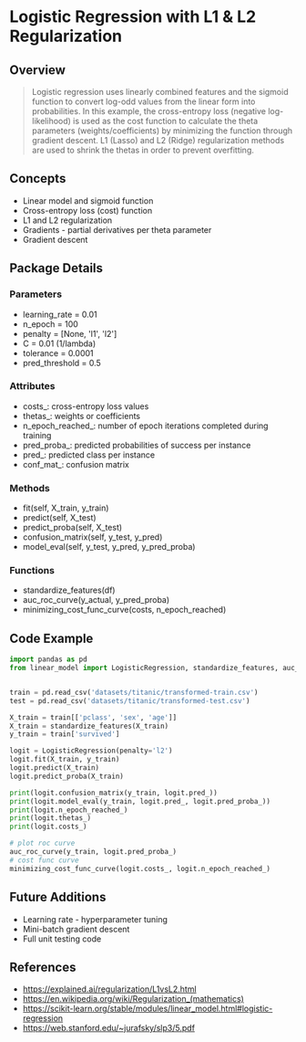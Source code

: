 # Logistic Regression with L1 & L2 Regularization

## Overview

> Logistic regression uses linearly combined features and the sigmoid function to convert 
> log-odd values from the linear form into probabilities. In this example, the cross-entropy loss 
> (negative log-likelihood) is used as the cost function to calculate the theta parameters 
> (weights/coefficients) by minimizing the function through gradient descent. L1 (Lasso) 
> and L2 (Ridge) regularization methods are used to shrink the thetas in order to 
> prevent overfitting.


## Concepts

* Linear model and sigmoid function
* Cross-entropy loss (cost) function
* L1 and L2 regularization
* Gradients - partial derivatives per theta parameter
* Gradient descent


## Package Details

### Parameters
* learning_rate = 0.01
* n_epoch = 100
* penalty = [None, 'l1', 'l2']
* C = 0.01 (1/lambda)
* tolerance = 0.0001
* pred_threshold = 0.5

### Attributes
* costs_: cross-entropy loss values
* thetas_: weights or coefficients
* n_epoch_reached_: number of epoch iterations completed during training
* pred_proba_: predicted probabilities of success per instance
* pred_: predicted class per instance
* conf_mat_: confusion matrix

### Methods
* fit(self, X_train, y_train)
* predict(self, X_test)
* predict_proba(self, X_test)
* confusion_matrix(self, y_test, y_pred)
* model_eval(self, y_test, y_pred, y_pred_proba)

### Functions
* standardize_features(df)
* auc_roc_curve(y_actual, y_pred_proba)
* minimizing_cost_func_curve(costs, n_epoch_reached)


## Code Example

```python
import pandas as pd
from linear_model import LogisticRegression, standardize_features, auc_roc_curve, minimizing_cost_func_curve


train = pd.read_csv('datasets/titanic/transformed-train.csv')
test = pd.read_csv('datasets/titanic/transformed-test.csv')

X_train = train[['pclass', 'sex', 'age']]
X_train = standardize_features(X_train)
y_train = train['survived']

logit = LogisticRegression(penalty='l2')
logit.fit(X_train, y_train)
logit.predict(X_train)
logit.predict_proba(X_train)

print(logit.confusion_matrix(y_train, logit.pred_))
print(logit.model_eval(y_train, logit.pred_, logit.pred_proba_))
print(logit.n_epoch_reached_)
print(logit.thetas_)
print(logit.costs_)

# plot roc curve
auc_roc_curve(y_train, logit.pred_proba_)
# cost func curve
minimizing_cost_func_curve(logit.costs_, logit.n_epoch_reached_)
```

## Future Additions
* Learning rate - hyperparameter tuning 
* Mini-batch gradient descent
* Full unit testing code


## References
* https://explained.ai/regularization/L1vsL2.html
* https://en.wikipedia.org/wiki/Regularization_(mathematics)
* https://scikit-learn.org/stable/modules/linear_model.html#logistic-regression
* https://web.stanford.edu/~jurafsky/slp3/5.pdf
